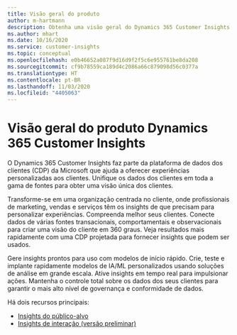 ```yaml
---
title: Visão geral do produto
author: m-hartmann
description: Obtenha uma visão geral do Dynamics 365 Customer Insights e seus recursos.
ms.author: mhart
ms.date: 10/16/2020
ms.service: customer-insights
ms.topic: conceptual
ms.openlocfilehash: e0b46652a087f9d16d9f2f5c6e955761be8da208
ms.sourcegitcommit: cf9b78559ca189d4c2086a66c879098d56c0377a
ms.translationtype: HT
ms.contentlocale: pt-BR
ms.lasthandoff: 11/03/2020
ms.locfileid: "4405063"
---
```

# <a name="product-overview-for-dynamics-365-customer-insights"></a>Visão geral do produto Dynamics 365 Customer Insights

O Dynamics 365 Customer Insights faz parte da plataforma de dados dos clientes (CDP) da Microsoft que ajuda a oferecer experiências personalizadas aos clientes. Unifique os dados dos clientes em toda a gama de fontes para obter uma visão única dos clientes. 

Transforme-se em uma organização centrada no cliente, onde profissionais de marketing, vendas e serviços têm os insights de que precisam para personalizar experiências. Compreenda melhor seus clientes. Conecte dados de várias fontes transacionais, comportamentais e observacionais para criar uma visão do cliente em 360 graus. Veja resultados mais rapidamente com uma CDP projetada para fornecer insights que podem ser usados. 

Gere insights prontos para uso com modelos de início rápido. Crie, teste e implante rapidamente modelos de IA/ML personalizados usando soluções de análise em grande escala. Ative insights em tempo real para impulsionar ações. Mantenha o controle total sobre os dados dos seus clientes para garantir o mais alto nível de governança e conformidade de dados. 

Há dois recursos principais: 

- [Insights do público-alvo](audience-insights/overview.md)
- [Insights de interação (versão preliminar)](engagement-insights/index.yml)
 